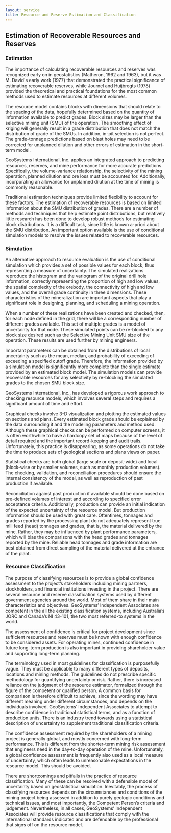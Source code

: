 ```yaml
---
layout: service
title: Resource and Reserve Estimation and Classification
---
```

## Estimation of Recoverable Resources and Reserves

### Estimation
 
The importance of calculating recoverable resources and reserves was recognized early on in geostatistics (Matheron, 1962 and 1963), but it was M. David's early work (1977) that demonstrated the practical significance of estimating recoverable reserves, while Journel and Huijbregts (1978) provided the theoretical and practical foundations for the most common methods used to estimate resources at different volumes.
 
The resource model contains blocks with dimensions that should relate to the spacing of the data, hopefully determined based on the quantity of information available to predict grades.  Block sizes may be larger than the selective mining unit (SMU) of the operation.  The smoothing effect of kriging will generally result in a grade distribution that does not match the distribution of grade of the SMUs.  In addition, in-pit selection is not perfect.  The grade-tonnage predictions based on blast holes may need to be corrected for unplanned dilution and other errors of estimation in the short-term model.
 
GeoSystems International, Inc. applies an integrated approach to predicting resources, reserves, and mine performance for more accurate predictions.  Specifically, the volume-variance relationship, the selectivity of the mining operation, planned dilution and ore loss must be accounted for. Additionally, incorporating an allowance for unplanned dilution at the time of mining is commonly reasonable.
 
Traditional estimation techniques provide limited flexibility to account for these factors.  The estimation of recoverable resources is based on limited information about the SMU distribution of grades.  There are a number of methods and techniques that help estimate point distributions, but relatively little research has been done to develop robust methods for estimating block distributions.  It is a difficult task, since little is known a-priori about the SMU distribution.  An important option available is the use of conditional simulation models to resolve the issues related to recoverable resources.
 
### Simulation
 
An alternative approach to resource evaluation is the use of conditional simulation which provides a set of possible values for each block, thus representing a measure of uncertainty.  The simulated realizations reproduce the histogram and the variogram of the original drill hole information, correctly representing the proportion of high and low values, the spatial complexity of the orebody, the connectivity of high and low values, and the overall grade continuity in three dimensions. These characteristics of the mineralization are important aspects that play a significant role in designing, planning, and scheduling a mining operation.
 
When a number of these realizations have been created and checked, then, for each node defined in the grid, there will be a corresponding number of different grades available.  This set of multiple grades is a model of uncertainty for that node.  These simulated points can be re-blocked to any block size desired such as the Selective Mining Unit SMU size of the operation.  These results are used further by mining engineers.
 
Important parameters can be obtained from the distributions of local uncertainty such as the mean, median, and probability of exceeding of exceeding a specified cutoff grade.  Therefore, the information provided by a simulation model is significantly more complete than the single estimate provided by an estimated block model.  The simulation models can provide recoverable resources for any selectivity by re-blocking the simulated grades to the chosen SMU block size.
 
GeoSystems International, Inc., has developed a rigorous work approach to checking resource models, which involves several steps and requires a significant amount of time and effort.
 
Graphical checks involve 3-D visualization and plotting the estimated values on sections and plans.  Every estimated block grade should be explained by the data surrounding it and the modeling parameters and method used.  Although these graphical checks can be performed on computer screens, it is often worthwhile to have a hardcopy set of maps because of the level of detail required and the important record-keeping and audit trails.  Unfortunately, this practice is disappearing, as some operations do not take the time to produce sets of geological sections and plans views on paper.
 
Statistical checks are both global (large scale or deposit-wide) and local (block-wise or by smaller volumes, such as monthly production volumes).  The checking, validation, and reconciliation procedures should ensure the internal consistency of the model, as well as reproduction of past production if available.
 
Reconciliation against past production if available should be done based on pre-defined volumes of interest and according to specified error acceptance criteria. Additionally, production can provide an initial indication of the expected uncertainty of the resource model. But production information should be used with great care.  Oftentimes, tonnages and grades reported by the processing plant do not adequately represent true mill feed (head) tonnages and grades, that is, the material delivered by the mine.  Rather, they may be influenced by plant performance parameters, which will bias the comparisons with the head grades and tonnages reported by the mine.  Reliable head tonnages and grade information are best obtained from direct sampling of the material delivered at the entrance of the plant.
 
### Resource Classification
 
The purpose of classifying resources is to provide a global confidence assessment to the project’s stakeholders including mining partners, stockholders, and financial institutions investing in the project. There are several resource and reserve classification systems used by different government agencies around the world.  Most of them share in their main characteristics and objectives. GeoSystems’ Independent Associates are competent in the all the existing classification systems, including Australia’s JORC and Canada’s NI 43-101, the two most referred-to systems in the world.
 
The assessment of confidence is critical for project development since sufficient resources and reserves must be known with enough confidence to be considered assets.  For operating mines, continued confidence in future long-term production is also important in providing shareholder value and supporting long-term planning.
 
The terminology used in most guidelines for classification is purposefully vague.  They must be applicable to many different types of deposits, locations and mining methods.  The guidelines do not prescribe specific methodology for quantifying uncertainty or risk.  Rather, there is increased reliance on the judgment of the resource estimator, formalized through the figure of the competent or qualified person.  A common basis for comparison is therefore difficult to achieve, since the wording may have different meaning under different circumstances, and depends on the individuals involved. GeoSystems’ Independent Associates to attempt to describe confidence in traditional statistical terms, and as a function of production units. There is an industry trend towards using a statistical description of uncertainty to supplement traditional classification criteria.
 
The confidence assessment required by the shareholders of a mining project is generally global, and mostly concerned with long-term performance.  This is different from the shorter-term mining risk assessment that engineers need in the day-to-day operation of the mine.  Unfortunately, a global confidence assessment is frequently also used as a local measure of uncertainty, which often leads to unreasonable expectations in the resource model. This should be avoided.
 
There are shortcomings and pitfalls in the practice of resource classification.  Many of these can be resolved with a defensible model of uncertainty based on geostatistical simulation.  Inevitably, the process of classifying resources depends on the circumstances and conditions of the mining project being assessed in addition to purely geologic conditions and technical issues, and most importantly, the Competent Person’s criteria and judgement. Nevertheless, in all cases, GeoSystems’ Independent Associates will provide resource classifications that comply with the international standards indicated and are defendable by the professional that signs off on the resource model.


